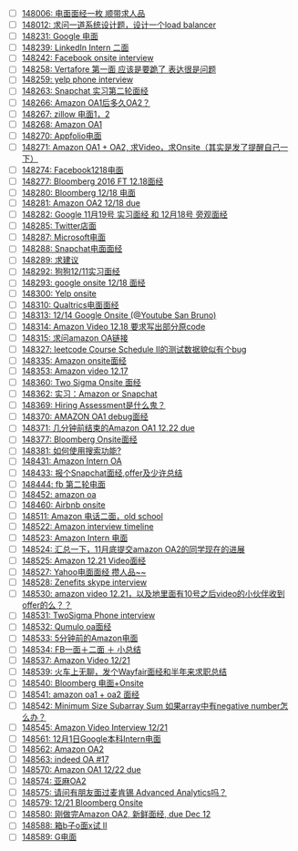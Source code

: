 - [ ] [148006: 电面面经一枚 顺带求人品](http://instant.1point3acres.com/thread/148006)
- [ ] [148012: 求问一道系统设计题，设计一个load balancer](http://instant.1point3acres.com/thread/148012)
- [ ] [148231: Google 电面](http://instant.1point3acres.com/thread/148231)
- [ ] [148239: LinkedIn Intern 二面](http://instant.1point3acres.com/thread/148239)
- [ ] [148242: Facebook onsite interview](http://instant.1point3acres.com/thread/148242)
- [ ] [148258: Vertafore 第一面 应该是要跪了 表达很是问题](http://instant.1point3acres.com/thread/148258)
- [ ] [148259: yelp phone interview](http://instant.1point3acres.com/thread/148259)
- [ ] [148263: Snapchat 实习第二轮面经](http://instant.1point3acres.com/thread/148263)
- [ ] [148266: Amazon OA1后多久OA2？](http://instant.1point3acres.com/thread/148266)
- [ ] [148267: zillow 电面1，2](http://instant.1point3acres.com/thread/148267)
- [ ] [148268: Amazon OA1](http://instant.1point3acres.com/thread/148268)
- [ ] [148270: Appfolio电面](http://instant.1point3acres.com/thread/148270)
- [ ] [148271: Amazon OA1 + OA2, 求Video，求Onsite（其实是发了提醒自己一下）](http://instant.1point3acres.com/thread/148271)
- [ ] [148274: Facebook1218电面](http://instant.1point3acres.com/thread/148274)
- [ ] [148277: Bloomberg 2016 FT 12.18面经](http://instant.1point3acres.com/thread/148277)
- [ ] [148280: Bloomberg 12/18 电面](http://instant.1point3acres.com/thread/148280)
- [ ] [148281: Amazon OA2 12/18 due](http://instant.1point3acres.com/thread/148281)
- [ ] [148282: Google 11月19号 实习面经 和 12月18号 旁观面经](http://instant.1point3acres.com/thread/148282)
- [ ] [148285: Twitter店面](http://instant.1point3acres.com/thread/148285)
- [ ] [148287: Microsoft电面](http://instant.1point3acres.com/thread/148287)
- [ ] [148288: Snapchat电面面经](http://instant.1point3acres.com/thread/148288)
- [ ] [148289: 求建议](http://instant.1point3acres.com/thread/148289)
- [ ] [148292: 狗狗12/11实习面经](http://instant.1point3acres.com/thread/148292)
- [ ] [148293: google onsite 12/18 面经](http://instant.1point3acres.com/thread/148293)
- [ ] [148300: Yelp onsite](http://instant.1point3acres.com/thread/148300)
- [ ] [148310: Qualtrics电面面经](http://instant.1point3acres.com/thread/148310)
- [ ] [148313: 12/14 Google Onsite (@Youtube San Bruno)](http://instant.1point3acres.com/thread/148313)
- [ ] [148314: Amazon Video 12.18 要求写出部分原code](http://instant.1point3acres.com/thread/148314)
- [ ] [148315: 求问amazon OA链接](http://instant.1point3acres.com/thread/148315)
- [ ] [148327: leetcode  Course Schedule II的测试数据貌似有个bug](http://instant.1point3acres.com/thread/148327)
- [ ] [148335: Amazon onsite面经](http://instant.1point3acres.com/thread/148335)
- [ ] [148353: Amazon video 12.17](http://instant.1point3acres.com/thread/148353)
- [ ] [148360: Two Sigma Onsite 面经](http://instant.1point3acres.com/thread/148360)
- [ ] [148362: 实习：Amazon or Snapchat](http://instant.1point3acres.com/thread/148362)
- [ ] [148369: Hiring Assessment是什么鬼？](http://instant.1point3acres.com/thread/148369)
- [ ] [148370: AMAZON OA1 debug面经](http://instant.1point3acres.com/thread/148370)
- [ ] [148371: 几分钟前结束的Amazon OA1 12.22 due](http://instant.1point3acres.com/thread/148371)
- [ ] [148377: Bloomberg Onsite面经](http://instant.1point3acres.com/thread/148377)
- [ ] [148381: 如何使用搜索功能?](http://instant.1point3acres.com/thread/148381)
- [ ] [148431: Amazon Intern OA](http://instant.1point3acres.com/thread/148431)
- [ ] [148433: 报个Snapchat面经,offer及少许总结](http://instant.1point3acres.com/thread/148433)
- [ ] [148444: fb 第二轮电面](http://instant.1point3acres.com/thread/148444)
- [ ] [148452: amazon oa](http://instant.1point3acres.com/thread/148452)
- [ ] [148460: Airbnb onsite](http://instant.1point3acres.com/thread/148460)
- [ ] [148511: Amazon 电话二面，old school](http://instant.1point3acres.com/thread/148511)
- [ ] [148522: Amazon interview timeline](http://instant.1point3acres.com/thread/148522)
- [ ] [148523: Amazon Intern 电面](http://instant.1point3acres.com/thread/148523)
- [ ] [148524: 汇总一下，11月底提交amazon OA2的同学现在的进展](http://instant.1point3acres.com/thread/148524)
- [ ] [148525: Amazon 12.21 Video面经](http://instant.1point3acres.com/thread/148525)
- [ ] [148527: Yahoo电面面经 攒人品~~](http://instant.1point3acres.com/thread/148527)
- [ ] [148528: Zenefits skype interview](http://instant.1point3acres.com/thread/148528)
- [ ] [148530: amazon video 12.21，以及地里面有10号之后video的小伙伴收到offer的么？？](http://instant.1point3acres.com/thread/148530)
- [ ] [148531: TwoSigma Phone interview](http://instant.1point3acres.com/thread/148531)
- [ ] [148532: Qumulo oa面经](http://instant.1point3acres.com/thread/148532)
- [ ] [148533: 5分钟前的Amazon电面](http://instant.1point3acres.com/thread/148533)
- [ ] [148534: FB一面＋二面 ＋ 小总结](http://instant.1point3acres.com/thread/148534)
- [ ] [148537: Amazon Video 12/21](http://instant.1point3acres.com/thread/148537)
- [ ] [148539: 火车上无聊，发个Wayfair面经和半年来求职总结](http://instant.1point3acres.com/thread/148539)
- [ ] [148540: Bloomberg 电面+Onsite](http://instant.1point3acres.com/thread/148540)
- [ ] [148541: amazon oa1 + oa2 面经](http://instant.1point3acres.com/thread/148541)
- [ ] [148542: Minimum Size Subarray Sum 如果array中有negative number怎么办？](http://instant.1point3acres.com/thread/148542)
- [ ] [148545: Amazon Video Interview 12/21](http://instant.1point3acres.com/thread/148545)
- [ ] [148561: 12月1日Google本科Intern电面](http://instant.1point3acres.com/thread/148561)
- [ ] [148562: Amazon OA2](http://instant.1point3acres.com/thread/148562)
- [ ] [148563: indeed OA #17](http://instant.1point3acres.com/thread/148563)
- [ ] [148570: Amazon OA1 12/22 due](http://instant.1point3acres.com/thread/148570)
- [ ] [148574: 亚麻OA2](http://instant.1point3acres.com/thread/148574)
- [ ] [148575: 请问有朋友面过麦肯锡 Advanced Analytics吗？](http://instant.1point3acres.com/thread/148575)
- [ ] [148579: 12/21 Bloomberg Onsite](http://instant.1point3acres.com/thread/148579)
- [ ] [148580: 刚做完Amazon OA2, 新鲜面经, due Dec 12](http://instant.1point3acres.com/thread/148580)
- [ ] [148588: 箱b子o面x试 II](http://instant.1point3acres.com/thread/148588)
- [ ] [148589: G电面](http://instant.1point3acres.com/thread/148589)
